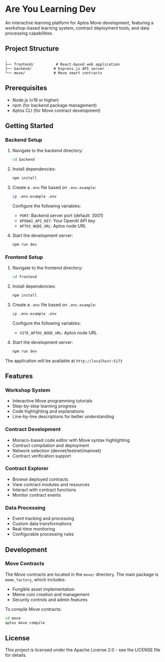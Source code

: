 # Are You Learning Dev

An interactive learning platform for Aptos Move development, featuring a workshop-based learning system, contract deployment tools, and data processing capabilities.

## Project Structure

```
.
├── frontend/          # React-based web application
├── backend/          # Express.js API server
└── move/             # Move smart contracts
```

## Prerequisites

- Node.js (v18 or higher)
- npm (for backend package management)
- Aptos CLI (for Move contract development)

## Getting Started

### Backend Setup

1. Navigate to the backend directory:
   ```bash
   cd backend
   ```

2. Install dependencies:
   ```bash
   npm install
   ```

3. Create a `.env` file based on `.env.example`:
   ```bash
   cp .env.example .env
   ```
   Configure the following variables:
   - `PORT`: Backend server port (default: 3001)
   - `OPENAI_API_KEY`: Your OpenAI API key
   - `APTOS_NODE_URL`: Aptos node URL

4. Start the development server:
   ```bash
   npm run dev
   ```

### Frontend Setup

1. Navigate to the frontend directory:
   ```bash
   cd frontend
   ```

2. Install dependencies:
   ```bash
   npm install
   ```

3. Create a `.env` file based on `.env.example`:
   ```bash
   cp .env.example .env
   ```
   Configure the following variables:
   - `VITE_APTOS_NODE_URL`: Aptos node URL

4. Start the development server:
   ```bash
   npm run dev
   ```

The application will be available at `http://localhost:5173`

## Features

### Workshop System
- Interactive Move programming tutorials
- Step-by-step learning progress
- Code highlighting and explanations
- Line-by-line descriptions for better understanding

### Contract Development
- Monaco-based code editor with Move syntax highlighting
- Contract compilation and deployment
- Network selection (devnet/testnet/mainnet)
- Contract verification support

### Contract Explorer
- Browse deployed contracts
- View contract modules and resources
- Interact with contract functions
- Monitor contract events

### Data Processing
- Event tracking and processing
- Custom data transformations
- Real-time monitoring
- Configurable processing rules

## Development

### Move Contracts

The Move contracts are located in the `move/` directory. The main package is `meme_factory`, which includes:
- Fungible asset implementation
- Meme coin creation and management
- Security controls and admin features

To compile Move contracts:
```bash
cd move
aptos move compile
```

## License

This project is licensed under the Apache License 2.0 - see the LICENSE file for details.

